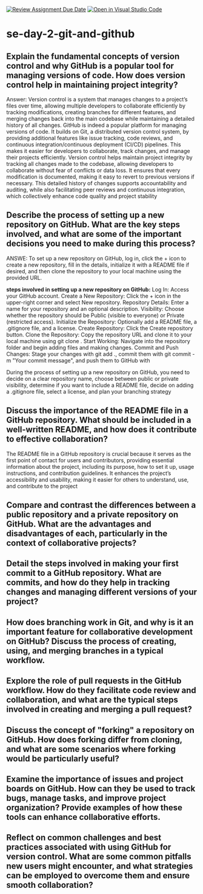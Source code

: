 [![Review Assignment Due Date](https://classroom.github.com/assets/deadline-readme-button-22041afd0340ce965d47ae6ef1cefeee28c7c493a6346c4f15d667ab976d596c.svg)](https://classroom.github.com/a/8wgCKhpZ)
[![Open in Visual Studio Code](https://classroom.github.com/assets/open-in-vscode-2e0aaae1b6195c2367325f4f02e2d04e9abb55f0b24a779b69b11b9e10269abc.svg)](https://classroom.github.com/online_ide?assignment_repo_id=15807957&assignment_repo_type=AssignmentRepo)
# se-day-2-git-and-github
## Explain the fundamental concepts of version control and why GitHub is a popular tool for managing versions of code. How does version control help in maintaining project integrity?
Answer: Version control is a system that manages changes to a project’s files over time, allowing multiple developers to collaborate efficiently by tracking modifications, creating branches for different features, and merging changes back into the main codebase while maintaining a detailed history of all changes.
 GitHub is indeed a popular platform for managing versions of code. It builds on Git, a distributed version control system, by providing additional features like issue tracking, code reviews, and continuous integration/continuous deployment (CI/CD) pipelines. This makes it easier for developers to collaborate, track changes, and manage their projects efficiently.
Version control helps maintain project integrity by tracking all changes made to the codebase, allowing developers to collaborate without fear of conflicts or data loss. It ensures that every modification is documented, making it easy to revert to previous versions if necessary. This detailed history of changes supports accountability and auditing, while also facilitating peer reviews and continuous integration, which collectively enhance code quality and project stability

## Describe the process of setting up a new repository on GitHub. What are the key steps involved, and what are some of the important decisions you need to make during this process?
ANSWE: To set up a new repository on GitHub, log in, click the + icon to create a new repository, fill in the details, initialize it with a README file if desired, and then clone the repository to your local machine using the provided URL.

**steps involved in setting up a new repository on GitHub:**
Log In: Access your GitHub account.
Create a New Repository: Click the + icon in the upper-right corner and select New repository.
Repository Details: Enter a name for your repository and an optional description.
Visibility: Choose whether the repository should be Public (visible to everyone) or Private (restricted access).
Initialize the Repository: Optionally add a README file, a .gitignore file, and a license.
Create Repository: Click the Create repository button.
Clone the Repository: Copy the repository URL and clone it to your local machine using git clone <repository URL>.
Start Working: Navigate into the repository folder and begin adding files and making changes.
Commit and Push Changes: Stage your changes with git add ., commit them with git commit -m "Your commit message", and push them to GitHub with 

During the process of setting up a new repository on GitHub, you need to decide on a clear repository name, choose between public or private visibility, determine if you want to include a README file, decide on adding a .gitignore file, select a license, and plan your branching strategy


## Discuss the importance of the README file in a GitHub repository. What should be included in a well-written README, and how does it contribute to effective collaboration?
The README file in a GitHub repository is crucial because it serves as the first point of contact for users and contributors, providing essential information about the project, including its purpose, how to set it up, usage instructions, and contribution guidelines. It enhances the project’s accessibility and usability, making it easier for others to understand, use, and contribute to the project
## Compare and contrast the differences between a public repository and a private repository on GitHub. What are the advantages and disadvantages of each, particularly in the context of collaborative projects?

## Detail the steps involved in making your first commit to a GitHub repository. What are commits, and how do they help in tracking changes and managing different versions of your project?

## How does branching work in Git, and why is it an important feature for collaborative development on GitHub? Discuss the process of creating, using, and merging branches in a typical workflow.

## Explore the role of pull requests in the GitHub workflow. How do they facilitate code review and collaboration, and what are the typical steps involved in creating and merging a pull request?

## Discuss the concept of "forking" a repository on GitHub. How does forking differ from cloning, and what are some scenarios where forking would be particularly useful?

## Examine the importance of issues and project boards on GitHub. How can they be used to track bugs, manage tasks, and improve project organization? Provide examples of how these tools can enhance collaborative efforts.

## Reflect on common challenges and best practices associated with using GitHub for version control. What are some common pitfalls new users might encounter, and what strategies can be employed to overcome them and ensure smooth collaboration?
